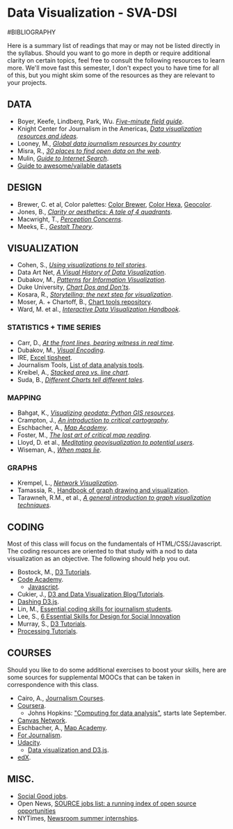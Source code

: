 Data Visualization - SVA-DSI
========

#BIBLIOGRAPHY

Here is a summary list of readings that may or may not be listed directly in the syllabus. Should you want to go more in depth or require additional clarity on certain topics, feel free to consult the following resources to learn more. We'll move fast this semester, I don't expect you to have time for all of this, but you might skim some of the resources as they are relevant to your projects.

## DATA 
* Boyer, Keefe, Lindberg, Park, Wu. [_Five-minute field guide_](http://datajournalismhandbook.org/1.0/en/getting_data_0.html).
* Knight Center for Journalism in the Americas, [_Data visualization resources and ideas_](http://www.mulinblog.com/data-visualization-resources-and-ideas/).
* Looney, M., [_Global data journalism resources by country_](http://ijnet.org/blog/global-data-journalism-resources)
* Misra, R., [_30 places to find open data on the web_](http://blog.visual.ly/data-sources/).
* Mulin, [_Guide to Internet Search_](http://www.mulinblog.com/guide-to-internet-search/).
* [Guide to awesome/vailable datasets](https://github.com/caesar0301/awesome-public-datasets)

## DESIGN
* Brewer, C. et al, Color palettes: [Color Brewer](http://colorbrewer2.org/), [Color Hexa](http://www.colorhexa.com/), [Geocolor](http://geocolor.io/).
* Jones, B., [_Clarity or aesthetics: A tale of 4 quadrants_](http://dataremixed.com/2012/05/clarity-or-aesthetics-part-2-a-tale-of-four-quadrants/).
* Macwright, T., [_Perception Concerns_](https://github.com/tmcw/perception).
* Meeks, E., [_Gestalt Theory_](http://emeeks.github.io/gestaltdataviz/section1.html).

## VISUALIZATION
* Cohen, S., [_Using visualizations to tell stories_](http://datajournalismhandbook.org/1.0/en/delivering_data_4.html).
* Data Art Net, [_A Visual History of Data Visualization_](http://data-art.net/resources/history_of_vis.php).
* Dubakov, M., [_Patterns for Information Visualization_](http://www.targetprocess.com/articles/information-visualization/).
* Duke University, [_Chart Dos and Don'ts_](http://guides.library.duke.edu/datavis/topten).
* Kosara, R., [_Storytelling: the next step for visualization_](http://kosara.net/papers/2013/Kosara_Computer_2013.pdf).
* Moser, A. + Chartoff, B., [Chart tools repository](https://github.com/auremoser/chart-tools).
* Ward, M. et al., [_Interactive Data Visualization Handbook_](http://www.idvbook.com/the-book/contents/).


### STATISTICS + TIME SERIES
* Carr, D., [_At the front lines, bearing witness in real time_](http://www.nytimes.com/2014/07/28/business/media/at-front-lines-bearing-witness-in-real-time.html?module=Search&mabReward=relbias%3Ar%2C%7B%221%22%3A%22RI%3A8%22%7D).
* Dubakov, M., [_Visual Encoding_](http://www.targetprocess.com/articles/visual-encoding.html).
* IRE, [Excel tipsheet](http://ire.org/media/uploads/car2013_tipsheets/excel_1_tipsheet.pdf).
* Journalism Tools, [List of data analysis tools](https://www.pinterest.com/journalismtools/data-analysis-scraping-resources/).
* Kreibel, A., [_Stacked area vs. line chart_](http://vizwiz.blogspot.com/2012/10/stacked-area-chart-vs-line-chart-great.html).
* Suda, B., [_Different Charts tell different tales_](http://datajournalismhandbook.org/1.0/en/delivering_data_6.html).

### MAPPING
* Bahgat, K., [_Visualizing geodata: Python GIS resources_](https://pythongisresources.wordpress.com/toolkits/).
* Crampton, J., [_An introduction to critical cartography_](http://www.researchgate.net/publication/241435510_An_Introduction_to_Critical_Cartography).
* Eschbacher, A., [_Map Academy_](https://carto.com/academy/).
* Foster, M., [_The lost art of critical map reading_](http://www.graphicarto.com/the-lost-art-of-critical-map-reading/).
* Lloyd, D. et al., [_Meditating geovisualization to potential users_](https://www.e-education.psu.edu/geog583/sites/www.e-education.psu.edu.geog583/files/Lloyd_Prototyping_GeoViz.pdf).
* Wiseman, A., [_When maps lie_](http://www.citylab.com/design/2015/06/when-maps-lie/396761/).


### GRAPHS
* Krempel, L., [_Network Visualization_](http://sisob.lcc.uma.es/repositorio/private_documents/papers/Collide/Krempel_NetworkVisualization.pdf).
* Tamassia, R., [Handbook of graph drawing and visualization](https://cs.brown.edu/~rt/gdhandbook/).
* Tarawneh, R.M., et al., [_A general introduction to graph visualization techniques_](http://drops.dagstuhl.de/opus/volltexte/2012/3748/pdf/13.pdf).

## CODING
Most of this class will focus on the fundamentals of HTML/CSS/Javascript. The coding resources are oriented to that study with a nod to data visualization as an objective. The following should help you out.

* Bostock, M., [D3 Tutorials](https://github.com/mbostock/d3/wiki/Tutorials).
* [Code Academy](https://www.codecademy.com/).
	* [Javascript](https://www.codecademy.com/tracks/javascript-combined).
* Cukier, J., [D3 and Data Visualization Blog/Tutorials](http://www.jeromecukier.net/).
* [Dashing D3.js](https://www.dashingd3js.com/).
* Lin, M., [Essential coding skills for journalism students](http://www.mulinblog.com/essential-coding-skills-journalism-students/).
* Lee, S., [6 Essential Skills for Design for Social Innovation](https://medium.com/foossa-files/6-essential-skills-for-design-and-social-innovation-d81d9a5bac15#.ciixdtfqw)
* Murray, S., [D3 Tutorials](http://alignedleft.com/tutorials/d3/).
* [Processing Tutorials](https://processing.org/tutorials/).

## COURSES
Should you like to do some additional exercises to boost your skills, here are some sources for supplemental MOOCs that can be taken in correspondence with this class.

* Cairo, A., [Journalism Courses](http://journalismcourses.org/).
* [Coursera](https://www.coursera.org/).
	* Johns Hopkins: ["Computing for data analysis"](https://www.coursera.org/course/compdata), starts late September.
* [Canvas Network](https://www.canvas.net/).
* Eschbacher, A., [Map Academy](https://carto.com/academy/).
* [For Journalism](http://forjournalism.com/).
* [Udacity](https://www.udacity.com/).
	* [Data visualization and D3.js](https://www.udacity.com/course/data-visualization-and-d3js--ud507).
* [edX](https://www.edx.org/).


## MISC.
* [Social Good jobs](http://socialgoodjobs.org/).
* Open News, [SOURCE jobs list: a running index of open source opportunities](https://source.opennews.org/en-US/jobs/)
* NYTimes, [Newsroom summer internships](http://www.nytco.com/careers/Newsroom-Summer-Internships/).
